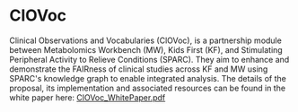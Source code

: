 # ClOVoc
Clinical Observations and Vocabularies (ClOVoc),
is a partnership module between Metabolomics Workbench (MW), Kids First (KF), and Stimulating Peripheral Activity to Relieve Conditions (SPARC). They aim to enhance and demonstrate the FAIRness of clinical studies across KF and MW using SPARC's knowledge graph to enable integrated analysis. The details of the proposal, its implementation and associated resources can be found in the white paper here: [ClOVoc_WhitePaper.pdf](https://github.com/rsvasangh/ClOVoc/files/9680094/ClOVoc_WhitePaper.pdf)
